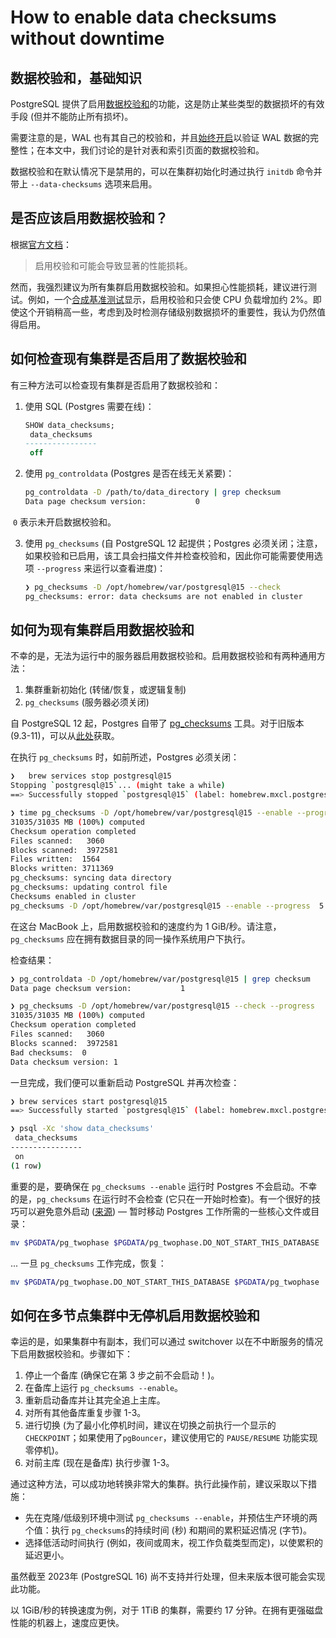 # How to enable data checksums without downtime

## 数据校验和，基础知识

PostgreSQL 提供了启用[数据校验和](https://www.postgresql.org/docs/current/checksums.html)的功能，这是防止某些类型的数据损坏的有效手段 (但并不能防止所有损坏)。

需要注意的是，WAL 也有其自己的校验和，并且[始终开启](https://gitlab.com/postgres/postgres/blob/40d5e5981cc0fa81710dc2399b063a522c36fd68/src/backend/access/transam/xloginsert.c#L896)以验证 WAL 数据的完整性；在本文中，我们讨论的是针对表和索引页面的数据校验和。

数据校验和在默认情况下是禁用的，可以在集群初始化时通过执行 `initdb` 命令并带上 `--data-checksums` 选项来启用。

## 是否应该启用数据校验和？

根据[官方文档](https://www.postgresql.org/docs/current/app-initdb.html#APP-INITDB-DATA-CHECKSUMS:)：

> 启用校验和可能会导致显著的性能损耗。

然而，我强烈建议为所有集群启用数据校验和。如果担心性能损耗，建议进行测试。例如，一个[合成基准测试](https://gitlab.com/postgres-ai/postgresql-consulting/tests-and-benchmarks/-/issues/44)显示，启用校验和只会使 CPU 负载增加约 2%。即使这个开销稍高一些，考虑到及时检测存储级别数据损坏的重要性，我认为仍然值得启用。

## 如何检查现有集群是否启用了数据校验和

有三种方法可以检查现有集群是否启用了数据校验和：

1. 使用 SQL (Postgres 需要在线)：

   ~~~sql
   SHOW data_checksums;
    data_checksums
   ----------------
    off
   ~~~

2. 使用 `pg_controldata` (Postgres 是否在线无关紧要)：

   ~~~bash
   pg_controldata -D /path/to/data_directory | grep checksum
   Data page checksum version:           0
   ~~~

​	`0` 表示未开启数据校验和。

3. 使用 `pg_checksums` (自 PostgreSQL 12 起提供；Postgres 必须关闭；注意，如果校验和已启用，该工具会扫描文件并检查校验和，因此你可能需要使用选项 `--progress` 来运行以查看进度)：

   ~~~bash
   ❯ pg_checksums -D /opt/homebrew/var/postgresql@15 --check
   pg_checksums: error: data checksums are not enabled in cluster
   ~~~

## 如何为现有集群启用数据校验和

不幸的是，无法为运行中的服务器启用数据校验和。启用数据校验和有两种通用方法：

1. 集群重新初始化 (转储/恢复，或逻辑复制)
1. `pg_checksums` (服务器必须关闭)

自 PostgreSQL 12 起，Postgres 自带了 [pg_checksums](https://postgresql.org/docs/current/app-pgchecksums.html) 工具。对于旧版本 (9.3-11)，可以从[此处](https://github.com/credativ/pg_checksums)获取。

在执行 `pg_checksums` 时，如前所述，Postgres 必须关闭：

```bash
❯   brew services stop postgresql@15
Stopping `postgresql@15`... (might take a while)
==> Successfully stopped `postgresql@15` (label: homebrew.mxcl.postgresql@15)

❯ time pg_checksums -D /opt/homebrew/var/postgresql@15 --enable --progress
31035/31035 MB (100%) computed
Checksum operation completed
Files scanned:   3060
Blocks scanned:  3972581
Files written:  1564
Blocks written: 3711369
pg_checksums: syncing data directory
pg_checksums: updating control file
Checksums enabled in cluster
pg_checksums -D /opt/homebrew/var/postgresql@15 --enable --progress  5.19s user 14.23s system 56% cpu 34.293 total
```

在这台 MacBook 上，启用数据校验和的速度约为 1 GiB/秒。请注意，`pg_checksums` 应在拥有数据目录的同一操作系统用户下执行。

检查结果：

```bash
❯ pg_controldata -D /opt/homebrew/var/postgresql@15 | grep checksum
Data page checksum version:           1

❯ pg_checksums -D /opt/homebrew/var/postgresql@15 --check --progress
31035/31035 MB (100%) computed
Checksum operation completed
Files scanned:   3060
Blocks scanned:  3972581
Bad checksums:  0
Data checksum version: 1
```

一旦完成，我们便可以重新启动 PostgreSQL 并再次检查：

```bash
❯ brew services start postgresql@15
==> Successfully started `postgresql@15` (label: homebrew.mxcl.postgresql@15)

❯ psql -Xc 'show data_checksums'
 data_checksums
----------------
 on
(1 row)
```

重要的是，要确保在 `pg_checksums --enable` 运行时 Postgres 不会启动。不幸的是，`pg_checksums` 在运行时不会检查 (它只在一开始时检查)。有一个很好的技巧可以避免意外启动 ([来源](https://www.crunchydata.com/blog/fun-with-pg_checksums)) — 暂时移动 Postgres 工作所需的一些核心文件或目录：

~~~bash
mv $PGDATA/pg_twophase $PGDATA/pg_twophase.DO_NOT_START_THIS_DATABASE
~~~

... 一旦 `pg_checksums` 工作完成，恢复：

~~~bash
mv $PGDATA/pg_twophase.DO_NOT_START_THIS_DATABASE $PGDATA/pg_twophase
~~~

## 如何在多节点集群中无停机启用数据校验和

幸运的是，如果集群中有副本，我们可以通过 switchover 以在不中断服务的情况下启用数据校验和。步骤如下：

1. 停止一个备库 (确保它在第 3 步之前不会启动！)。
2. 在备库上运行 `pg_checksums --enable`。
3. 重新启动备库并让其完全追上主库。
4. 对所有其他备库重复步骤 1-3。
5. 进行切换 (为了最小化停机时间，建议在切换之前执行一个显示的 `CHECKPOINT`；如果使用了`pgBouncer`，建议使用它的 `PAUSE/RESUME` 功能实现零停机)。
6. 对前主库 (现在是备库) 执行步骤 1-3。

通过这种方法，可以成功地转换非常大的集群。执行此操作前，建议采取以下措施：

- 先在克隆/低级别环境中测试 `pg_checksums --enable`，并预估生产环境的两个值：执行 `pg_checksums`的持续时间 (秒) 和期间的累积延迟情况 (字节)。
- 选择低活动时间执行 (例如，夜间或周末，视工作负载类型而定)，以使累积的延迟更小。

虽然截至 2023年 (PostgreSQL 16) 尚不支持并行处理，但未来版本很可能会实现此功能。

以 1GiB/秒的转换速度为例，对于 1TiB 的集群，需要约 17 分钟。在拥有更强磁盘性能的机器上，速度应更快。